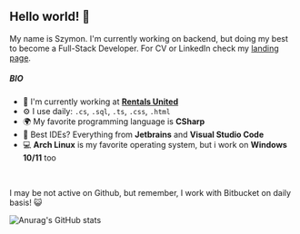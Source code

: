 ## Hello world! 👋

My name is Szymon. I'm currently working on backend, but doing my best to become a Full-Stack Developer. For CV or LinkedIn check my [landing page](https://oreze.github.io/).

##### BIO

- 🏢 I'm currently working at **[Rentals United](https://rentalsunited.com/)**
- ⚙️ I use daily: `.cs`, `.sql`, `.ts`, `.css`, `.html`
- 🌍 My favorite programming language is **CSharp**
- 📝 Best IDEs? Everything from **Jetbrains** and **Visual Studio Code**
- 💻 **Arch Linux** is my favorite operating system, but i work on **Windows 10/11** too

<br>

I may be not active on Github, but remember, I work with Bitbucket on daily basis! :smiley_cat:

![Anurag's GitHub stats](https://github-readme-stats.vercel.app/api?username=oreze&show_icons=true&theme=dracula)
